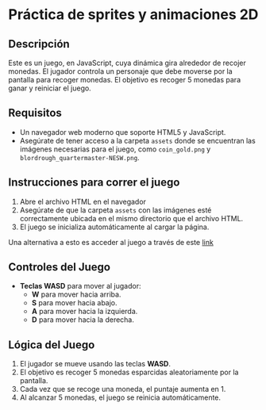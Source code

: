 # Práctica de sprites y animaciones 2D

## Descripción

Este es un juego, en JavaScript, cuya dinámica gira alrededor de recojer monedas. El jugador controla un personaje que debe moverse por la pantalla para recoger monedas. El objetivo es recoger 5 monedas para ganar y reiniciar el juego.

## Requisitos

- Un navegador web moderno que soporte HTML5 y JavaScript.
- Asegúrate de tener acceso a la carpeta `assets` donde se encuentran las imágenes necesarias para el juego, como `coin_gold.png` y `blordrough_quartermaster-NESW.png`.

## Instrucciones para correr el juego

1. Abre el archivo HTML en el navegador
2. Asegúrate de que la carpeta `assets` con las imágenes esté correctamente ubicada en el mismo directorio que el archivo HTML.
3. El juego se inicializa automáticamente al cargar la página.

Una alternativa a esto es acceder al juego a través de este [link](spritesAnimados.html)

## Controles del Juego

- **Teclas WASD** para mover al jugador:
  - **W** para mover hacia arriba.
  - **S** para mover hacia abajo.
  - **A** para mover hacia la izquierda.
  - **D** para mover hacia la derecha.

## Lógica del Juego

1. El jugador se mueve usando las teclas **WASD**.
2. El objetivo es recoger 5 monedas esparcidas aleatoriamente por la pantalla.
3. Cada vez que se recoge una moneda, el puntaje aumenta en 1.
4. Al alcanzar 5 monedas, el juego se reinicia automáticamente.
